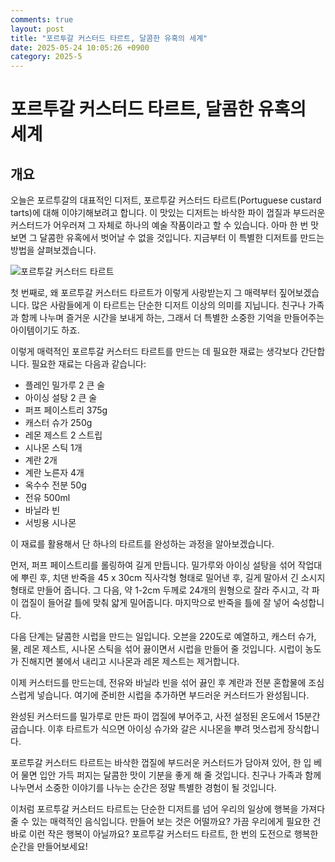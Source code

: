 ```yaml
---
comments: true
layout: post
title: "포르투갈 커스터드 타르트, 달콤한 유혹의 세계"
date: 2025-05-24 10:05:26 +0900
category: 2025-5
---
```


# 포르투갈 커스터드 타르트, 달콤한 유혹의 세계

## 개요
오늘은 포르투갈의 대표적인 디저트, 포르투갈 커스터드 타르트(Portuguese custard tarts)에 대해 이야기해보려고 합니다. 이 맛있는 디저트는 바삭한 파이 껍질과 부드러운 커스터드가 어우러져 그 자체로 하나의 예술 작품이라고 할 수 있습니다. 아마 한 번 맛보면 그 달콤한 유혹에서 벗어날 수 없을 것입니다. 지금부터 이 특별한 디저트를 만드는 방법을 살펴보겠습니다.

![포르투갈 커스터드 타르트](https://www.themealdb.com/images/media/meals/vmz7gl1614350221.jpg)

첫 번째로, 왜 포르투갈 커스터드 타르트가 이렇게 사랑받는지 그 매력부터 짚어보겠습니다. 많은 사람들에게 이 타르트는 단순한 디저트 이상의 의미를 지닙니다. 친구나 가족과 함께 나누며 즐거운 시간을 보내게 하는, 그래서 더 특별한 소중한 기억을 만들어주는 아이템이기도 하죠.

이렇게 매력적인 포르투갈 커스터드 타르트를 만드는 데 필요한 재료는 생각보다 간단합니다. 필요한 재료는 다음과 같습니다:
- 플레인 밀가루 2 큰 술
- 아이싱 설탕 2 큰 술
- 퍼프 페이스트리 375g
- 캐스터 슈가 250g
- 레몬 제스트 2 스트립
- 시나몬 스틱 1개
- 계란 2개
- 계란 노른자 4개
- 옥수수 전분 50g
- 전유 500ml
- 바닐라 빈
- 서빙용 시나몬

이 재료를 활용해서 단 하나의 타르트를 완성하는 과정을 알아보겠습니다.

먼저, 퍼프 페이스트리를 롤링하여 길게 만듭니다. 밀가루와 아이싱 설탕을 섞어 작업대에 뿌린 후, 치댄 반죽을 45 x 30cm 직사각형 형태로 밀어낸 후, 길게 말아서 긴 소시지 형태로 만들어 줍니다. 그 다음, 약 1-2cm 두께로 24개의 원형으로 잘라 주시고, 각 파이 껍질이 들어갈 틀에 맞춰 얇게 밀어줍니다. 마지막으로 반죽을 틀에 잘 넣어 숙성합니다.

다음 단계는 달콤한 시럽을 만드는 일입니다. 오븐을 220도로 예열하고, 캐스터 슈가, 물, 레몬 제스트, 시나몬 스틱을 섞어 끓이면서 시럽을 만들어 줄 것입니다. 시럽이 농도가 진해지면 불에서 내리고 시나몬과 레몬 제스트는 제거합니다.

이제 커스터드를 만드는데, 전유와 바닐라 빈을 섞어 끓인 후 계란과 전분 혼합물에 조심스럽게 넣습니다. 여기에 준비한 시럽을 추가하면 부드러운 커스터드가 완성됩니다.

완성된 커스터드를 밀가루로 만든 파이 껍질에 부어주고, 사전 설정된 온도에서 15분간 굽습니다. 이후 타르트가 식으면 아이싱 슈가와 갈은 시나몬을 뿌려 멋스럽게 장식합니다.

포르투갈 커스터드 타르트는 바삭한 껍질에 부드러운 커스터드가 담아져 있어, 한 입 베어 물면 입안 가득 퍼지는 달콤한 맛이 기분을 좋게 해 줄 것입니다. 친구나 가족과 함께 나누면서 소중한 이야기를 나누는 순간은 정말 특별한 경험이 될 것입니다.

이처럼 포르투갈 커스터드 타르트는 단순한 디저트를 넘어 우리의 일상에 행복을 가져다 줄 수 있는 매력적인 음식입니다. 만들어 보는 것은 어떨까요? 가끔 우리에게 필요한 건 바로 이런 작은 행복이 아닐까요? 포르투갈 커스터드 타르트, 한 번의 도전으로 행복한 순간을 만들어보세요!